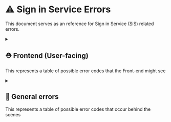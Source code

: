 # ⚠️ Sign in Service Errors

This document serves as an reference for Sign in Service (SiS) related errors.

<details>
  <summary>
    <h2>⛑️ Frontend (User-facing)</h2>
    <p>This represents a table of possible error codes that the Front-end might see</p>
  </summary>

### Authorize (`/sign_in/authorize`)
| Status Code | Error | Description | Fix |
| --- | --- | --- | --- |
| 400 | **Client id is not valid** | The `client_id` parameter is not present or not valid | `client_id` must be either `web` or `mobile` |
| 400 | **Type is not valid** | The `type` parameter is not present or not valid | `type` must be either `logingov`, `idme`, `dslogon`, or `mhv` |
| 400 | **ACR is not valid** | The `acr` parameter is not present or not valid | `acr` must be either `min`, `ial2`, `loa3` |
| 400 | **Code Challenge is not defined** | The `code_challenge` parameter is not present or not valid | `code_challenge` must be present and not empty or malformed |
| 400 | **Code Challenge Method is not defined** | The `code_challenge_method` parameter is not present or not valid | `code_challenge_method` must be present and not empty or malformed |


### Callback (API: `/sign_in/callback`, Website: `/auth/login/callback`)

| Status Code | Error | Description | Fix |
| --- | --- | --- | --- |
| 400 | **Code is not valid** | The `code` parameter is not valid | `code` must not be empty or malformed |
| 400 | **Code is not defined** | The `code` parameter is not present | `code` parameter is missing |
| 400 | **State is not defined** | The `state` parameter is not present or not valid | `state` must be present and not empty or malformed |
| n/a | **State mismatch (client-side)** | The `state` parameter did not match from the original request | Clear cookies & cache, try again |
| 001 | **ID.me authorization denied by user** | User canceled ID.me verification | User must complete verification |
| 007 | **Unknown credential provider issue** | Default code for an unknown error with the credential provider | Clear cookies & cache, try again |
| 009 | **Login.gov authorization denied by user** | User canceled Login.gov verification | User must complete verification |
| 101 | **Multiple MHV IDs** | The user's account contains multiple MHV IENs | Contact helpdesk to resolve data issue |
| 102 | **Multiple EDIPIs** | The user's account contains multiple EDIPIs | Contact helpdesk to resolve data issue |
| 106 | **Multiple Corp IDs** | The user's account contains multiple Corp IDs | Contact helpdesk to resolve data issue |
| 107 | **Locked Account** | The user's account has been locked | Contact helpdesk to resolve account status |
  
### Token Exchange (`/sign_in/token`)

| Status Code | Error | Description | Fix |
| --- | --- | --- | --- |
| 400 | **Code is not valid** | The `code` parameter is not valid | `code` must not be empty or malformed |
| 400 | **Code Verifier is not defined** | The `code_verifier` parameter is not present | `code_verifier` must be present and not empty or malformed |
| 400 | **Grant Type is not defined** | The `grant_type` parameter is not presentd | `grant_type` must be present and not empty or malformed |

### Refresh (`/sign_in/refresh`)

| Status Code | Error | Description | Fix |
| --- | --- | --- | --- |
| 400 | **Refresh token is not defined** | This occurs if the Refresh Token is not found in the cookies or passed via parameters | Clear cookies & cache, try again |
</details>

<details>
  <summary>
    <h2>💢 General errors</h2>
    <p>This represents a table of possible error codes that occur behind the scenes</p>
  </summary>

### Access Token JWT Decoder
| Status Code | Error | Description | Fix |
| --- | --- | --- | --- |
| 400 | **Access token body does not match signature** | The access token could not be verified | Clear cookies & cache, try again |
| 400 | **Access token has expired** | The access token is no longer valid | Obtain a new access token through `/sign_in/refresh` or logging out and back in |
| 400 | **Access token JWT is malformed** | The access token could not be parsed properly | Clear cookies & cache, try again |
  
### ACR Translator
| Status Code | Error | Description | Fix |
| --- | --- | --- | --- |
| 400 | **Invalid ACR for `<csp>`** | The `acr` param is invalid for the CSP type  | Make sure `acr` param is [properly formatted](https://github.com/department-of-veterans-affairs/va.gov-team/blob/11159e3a0730f5fbbb9603ad54126554e1ca8a26/products/identity/Sign-In%20Service/Sign-in-service_Web-OAuth.md#parameters), try again |
| 400 | **InvalidType value** | The `type` param is invalid | Make sure `type` param is [properly formatted](https://github.com/department-of-veterans-affairs/va.gov-team/blob/11159e3a0730f5fbbb9603ad54126554e1ca8a26/products/identity/Sign-In%20Service/Sign-in-service_Web-OAuth.md#parameters), try again |

### Credential Info Creator
| Status Code | Error | Description | Fix |
| --- | --- | --- | --- |
| 400 | **Cannot save information for malformed credential** | The CSP token is malformed and cannot be saved by `vets-api` | Clear cookies & cache, try again |

### Credential Level Creator
| Status Code | Error | Description | Fix |
| --- | --- | --- | --- |
| 400 | **Unsupported credential authorization levels** | The CSP returned an invalid authorization level | Clear cookies & cache, try again |
  
### Code Validator
| Status Code | Error | Description | Fix |
| --- | --- | --- | --- |
| 400 | **Code is not valid** | The `code` param is not valid | Clear cookies & cache, try again - make sure the `code` param returned by vets-api at the end of the authentication is what is used to the `/token` call |
| 400 | **Code verifier is malformed** | The `code_verifier` param is malformed | Clear cookies & cache, try again - make sure `code_verifier` is the same that was used to generate the `code_challenge` param for the [`/authorize`](https://github.com/department-of-veterans-affairs/va.gov-team/blob/master/products/identity/Sign-In%20Service/endpoints/authorize.md#authorize) call |
| 400 | **Code verifier is not valid** | The `code_verifier` param is not valid | Clear cookies & cache, try again - make sure `code_verifier` is the same that was used to generate the `code_challenge` param for the [`/authorize`](https://github.com/department-of-veterans-affairs/va.gov-team/blob/master/products/identity/Sign-In%20Service/endpoints/authorize.md#authorize) call |
| 400 | **Grant Type is not valid** | The `grant_type` param is not valid | Make sure `grant_type` is `authorization_code` - no other value is accepted |

### Refresh Token JWT Encryptor
| Status Code | Error | Description | Fix |
| --- | --- | --- | --- |
| 400 | **Refresh token is malformed** | The `refresh_token` is missing necessary attributes | Clear cookies & cache, try again |

### Refresh Token JWT Decryptor
| Status Code | Error | Description | Fix |
| --- | --- | --- | --- |
| 400 | **Refresh token cannot be decrypted** | The `refresh_token` is unable to be decrypted | Clear cookies & cache, try again |
| 400 | **Refresh nonce is invalid** | The `refresh_token`'s encrypted and unencrypted nonce values do not match | Clear cookies & cache, try again - token's `nonce` value must be unchanged |
| 400 | **Refresh token version is invalid** | The `refresh_token`'s encrypted and unencrypted token version values do not match | Clear cookies & cache, try again - token's `version` value must be unchanged |
  
### Session Refresh
| Status Code | Error | Description | Fix |
| --- | --- | --- | --- |
| 400 | **Anti CSRF token is not valid** | The `anti_csrf_token` does not match the stored value in the `refresh_token` | Clear cookies & cache, try again |
| 400 | **No valid Session found** | No valid session was found with the information in the provided `refresh_token` | Clear cookies & cache, try again |
| 400 | **Token theft detected** | The `refresh_token` does not match the values stored in the session | Clear cookies & cache, try again - ensure the `refresh_token` cookie is not manipulated |

### State Payload JWT Encoder
| Status Code | Error | Description | Fix |
| --- | --- | --- | --- |
| 400 | **Attributes are not valid** | One or more attributes for the `/authorize` call are invalid | Review the [/authorize](https://github.com/department-of-veterans-affairs/va.gov-team/blob/master/products/identity/Sign-In%20Service/endpoints/authorize.md) endpoint parameters, try again |
| 400 | **Code Challenge is not valid** | `code_challenge` param is invalid | Make sure `code_challenge` param is [properly formatted](https://github.com/department-of-veterans-affairs/va.gov-team/blob/11159e3a0730f5fbbb9603ad54126554e1ca8a26/products/identity/Sign-In%20Service/Sign-in-service_Web-OAuth.md#parameters), try again |
| 400 | **Code Challenge Method is not valid** | `code_challenge_method` is invalid | `code_challenge_method` must be `S256` |

### State Payload JWT Decoder
| Status Code | Error | Description | Fix |
| --- | --- | --- | --- |
| 400 | **State JWT body does not match signature** | The `state` JWT passed back by the CSP has a signature mismatch | Clear cache & cookies, try again |
| 400 | **State JWT is malformed** | The `state` JWT passed back by the CSP is unable to be decoded | Clear cache & cookies, try again |

### Token Serializer
| Status Code | Error | Description | Fix |
| --- | --- | --- | --- |
| 400 | **Client id is not valid** | The session's `client_id` is not parsable by the token serializer | Clear cache & cookies, try again |

### User Creator
| Status Code | Error | Description | Fix |
| --- | --- | --- | --- |
| 400 | **Death Flag Detected** | User's MPI account has a death flag | Contact helpdesk to resolve account status |
| 400 | **Theft Flag Detected** | User's MPI account has a theft flag | Contact helpdesk to resolve account status |
| 400 | **User Attributes are Malformed** | A `UserVerification` for the user cannot be created or found due to malformed user attributes | Clear cache & cookies, try again, contact helpdesk to resolve user attribute issues if error persists |
| 400 | **User MPI record cannot be created** | The MPI service call to create a new record for the user failed | Wait for potential MPI issues to be resolved, try again later |
| 400 | **User MPI record cannot be updated** | The MPI service call to update the user's record failed | Wait for potential MPI issues to be resolved, try again later |

### User Loader
| Status Code | Error | Description | Fix |
| --- | --- | --- | --- |
| 400 | **Invalid Session Handle** | An active session with the `access_token`'s `sesion_handle` could not be found | Clear cache & cookies, try again |
| 400 | **Invalid User UUID** | - | - |

</details>
